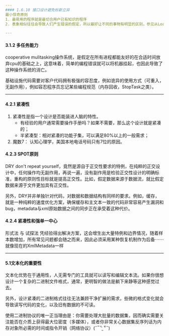 ```yaml
---
#### 1.6.10 接口设计避免标新立异
最小惊奇原则
1. 最易用的程序就是最切合用户已有知识的程序
2. 表象相似往往会导致人们产生错误的假定，所以最好让不同的事物有明显的区别，参见从LoadWebGroup()到CreateWebGroup()的改动

---
```

#### 3.1.2 多任务能力
cooperative mulitasking操作系统，是假定在所有进程都能友好的在合适时间放弃cpu的基础之上，这意味着，简单的编程错误就可以将机器挂起，也因此导致了这种操作系统的消亡。

基础设施代码需要对客户代码拥有极强的容忍度，例如诡异的使用方式（可重入，无副作用），例如容忍程序员忘记某些编程规范（内存回收，StopTask之类）。

---
#### 4.2.1 紧凑性

1. 紧凑性是指一个设计是否能装进人脑的特性。
    * 有经验的用户通常需要操作手册吗？如果不需要，那么这个设计就是紧凑的；
    * 半紧凑型：相对紧凑的功能子集，可以满足80%以上的一般需求；
2. 魔数7： 认知心理学，美国本地电话号码只有7位的原因。


#### 4.2.3 SPOT原则

DRY don't repeat yourself，竟然是源自于正交性要求的特例，在纯粹的正交设计中，任何操作均无副作用，再说一遍，没有副作用是检验正交性设计的明确标准，重构的原则性目标就是提高正交性。比如，假定数据来源于数据流，就比假定数据来源于文件更加具有正交性。

另外，DRY并非单独针对代码，对数据和数据结构有同样的要求。例如，缓存，就是一种纯粹的速度优化方案，确保缓存和主文本一致的代码非常容易产生漏洞和bug，metadata与xml原始数据之间的同步正在承受着这种代价。

#### 4.2.4 紧凑性和强单一中心
形式法 与 试探法
凭经验得出解决方案，这会增生出大量特例和边界情况，随着样本数增加，所有常见问题都会随之而来，因此必须采用某种恢复机制作为后备⋯⋯ 就像现在的XmlMetadata一样

---
#### 5.1文本化的重要性

文本化优势在于通用性，人无需专门的工具就可以读写和编辑文本流。如果你很想设计一个复杂的二进制文件格式，通常，更明智的做法是躺下来静等这种感觉过去。

另外，设计紧凑的二进制格式往往无法兼顾干净扩展的需求，些微的格式变化就会导致读写代码的变化，以及旧有数据的不可读。

使用二进制协议的唯一正当理由是：你需要处理大批量的数据集，因而确实需要关注能否在介质上获得最大位密度（多媒体），或者你非常关心数据集反序列话为内存对象所必需的时间或指令开销（网络协议）(˶‾᷄ ⁻̫ ‾᷅˵)